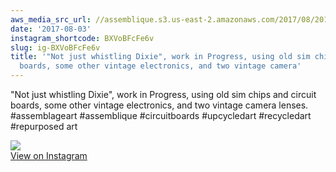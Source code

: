 ```yaml
---
aws_media_src_url: //assemblique.s3.us-east-2.amazonaws.com/2017/08/2017-08-03_16-12-02_UTC.jpg
date: '2017-08-03'
instagram_shortcode: BXVoBFcFe6v
slug: ig-BXVoBFcFe6v
title: '"Not just whistling Dixie", work in Progress, using old sim chips and circuit
  boards, some other vintage electronics, and two vintage camera'
---
```


"Not just whistling Dixie", work in Progress, using old sim chips and circuit boards, some other vintage electronics, and two vintage camera lenses. #assemblageart #assemblique #circuitboards #upcycledart #recycledart #repurposed art 

![](//assemblique.s3.us-east-2.amazonaws.com/2017/08/2017-08-03_16-12-02_UTC.jpg)   
[View on Instagram](https://www.instagram.com/p/BXVoBFcFe6v/)